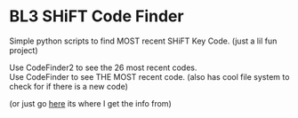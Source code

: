 # BL3 SHiFT Code Finder
Simple python scripts to find MOST recent SHiFT Key Code. (just a lil fun project)

Use CodeFinder2 to see the 26 most recent codes. \
Use CodeFinder to see THE MOST recent code. (also has cool file system to check for if there is a new code)

(or just go [here](https://mentalmars.com/game-news/borderlands-3-golden-keys/) its where I get the info from)
